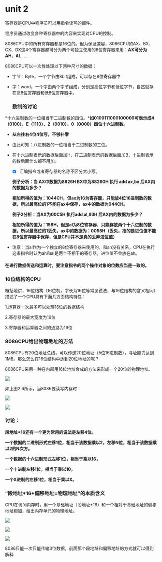 # unit 2

寄存器是CPU中程序员可以用指令读写的部件。

程序员通过改变各种寄存器中的内容来实现对CPU的控制。

8086CPU中的所有寄存器都是16位的。但为保证兼容，8086CPU的AX、BX、CX、DX这4个寄存器都可分为两个可独立使用的8位寄存器来用：**AX可分为AH、AL**……

[^AH]: H:High  **高八位寄存器**
[^AL]: L：Low 低八位寄存器

8086CPU可以一次性处理以下两种尺寸的数据：

- 字节：Byte，一个字节由8bit组成，可以存在8位寄存器中

- 字：word，一个字由两个字节组成，分别是高位字节和低位字节，自然就存在高8位寄存器和低8位寄存器中。

  

  ### 数制的讨论

*十六进制数的一位相当于二进制数的四位。***如0100111000100000可表示成4（0100）、E（1110）、2（0010）、0（0000）四位十六进制数。** 

- **从左往右4位4位写，不够补零**

- 由此可知：八进制数的一位相当于二进制数的三位。

- 在十六进制表示的数据后面加H，在二进制表示的数据后面加B，十进制表示的数后面什么都不用加。

  - [x] 汇编指令或者寄存器的名称不区分大小写。

  

  **例子分析：当 AX中数据为8826H BX中为8826GH 执行 add ax,bx 后AX内的数据为多少？**

  **相加所得的值为：1044CH，但ax为16为寄存器，只能放4位16进制数的数据，所以最高位的1不能在ax中保存，ax中的数据为044CH。**

  **例子2分析：当AX为00C5H  执行add al,93H 后AX内的数据为多少？**

  **相加所得的值为：158H，但是al为8位寄存器，只能存放两个十六进制的数据，所以最高位的1丢失，ax中的数据为：0058H（丢失，指的是进位值不能在8位寄存器中保存，但是CPU并不是真的丢弃进位值）**

- 注意：当al作为一个独立的8位寄存器来使用的，和ah没有关系，CPU在执行这条指令时认为ah和al是两个不相干的寄存器，进位值不会放在ah。



#### 在进行数据传送和运算时，要注意指令的两个操作对象的位数应当是一致的。

### 16位结构的CPU

概括地讲，16位结构（16位机，字长为16位等常见说法，与16位结构的含义相同）描述了一个CPU具有下面几方面结构特性：

1.运算器一次最多可以处理16位的数据结构

2.寄存器的最大宽度为16位

3.寄存器和运算器之间的通路为16位

### 8086CPU给出物理地址的方法

8086CPU有20位地址总线，可以传送20位地址（5位16进制数），寻址能力达到1MB。那么怎么在16位结构中达到20位地址的呢？

8086CPU采用一种在内部用16位地址合成的方法来形成一个20位的物理地址。

![](https://images2015.cnblogs.com/blog/1100576/201704/1100576-20170413084037142-1331059047.png)

 如上图2.6所示，当8086要读写内存时： 

![](https://images2015.cnblogs.com/blog/1100576/201704/1100576-20170413084256189-1123841669.png)

![](https://images2015.cnblogs.com/blog/1100576/201704/1100576-20170413084333955-1585568285.png)

### 讨论：

 **段地址*16还有一个更为常用的说法是左移4位。**

**一个数据的二进制形式左移1位，相当于该数据乘以2，左移N位，相当于该数据乘以2的N次方。**

**一个数据的十六进制形式左移1位，相当于乘以16，**

**一个十进制左移1位，相当于乘以10，**

**一个X进制的左移1位，相当于乘以X。** 



### “段地址*16+偏移地址=物理地址”的本质含义

CPU在访问内存时，用一个基础地址（段地址*16）和一个相对于基础地址的偏移地址相加，给出内存单元的物理地址。

![](https://images2015.cnblogs.com/blog/1100576/201704/1100576-20170413090000111-689161726.png)

![](https://images2015.cnblogs.com/blog/1100576/201704/1100576-20170413090054345-353883960.png)

![](https://images2015.cnblogs.com/blog/1100576/201704/1100576-20170413090120455-1102932897.png)

8086只能一次只能传输3位数据，前面那个段地址和偏移地址的方式就可以得到解释 